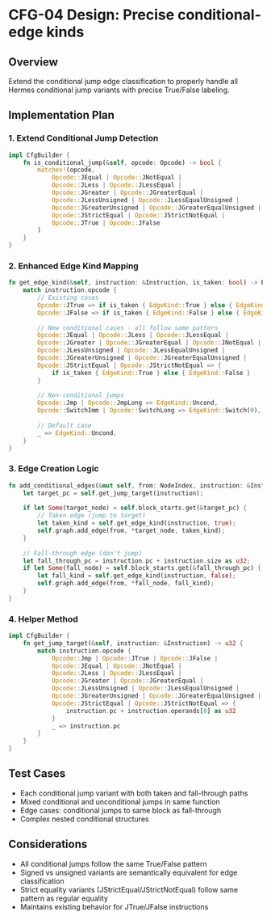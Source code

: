 # CFG-04 Design: Precise conditional-edge kinds

## Overview
Extend the conditional jump edge classification to properly handle all Hermes conditional jump variants with precise True/False labeling.

## Implementation Plan

### 1. Extend Conditional Jump Detection
```rust
impl CfgBuilder {
    fn is_conditional_jump(&self, opcode: Opcode) -> bool {
        matches!(opcode,
            Opcode::JEqual | Opcode::JNotEqual |
            Opcode::JLess | Opcode::JLessEqual |
            Opcode::JGreater | Opcode::JGreaterEqual |
            Opcode::JLessUnsigned | Opcode::JLessEqualUnsigned |
            Opcode::JGreaterUnsigned | Opcode::JGreaterEqualUnsigned |
            Opcode::JStrictEqual | Opcode::JStrictNotEqual |
            Opcode::JTrue | Opcode::JFalse
        )
    }
}
```

### 2. Enhanced Edge Kind Mapping
```rust
fn get_edge_kind(&self, instruction: &Instruction, is_taken: bool) -> EdgeKind {
    match instruction.opcode {
        // Existing cases
        Opcode::JTrue => if is_taken { EdgeKind::True } else { EdgeKind::False },
        Opcode::JFalse => if is_taken { EdgeKind::False } else { EdgeKind::True },
        
        // New conditional cases - all follow same pattern
        Opcode::JEqual | Opcode::JLess | Opcode::JLessEqual |
        Opcode::JGreater | Opcode::JGreaterEqual | Opcode::JNotEqual |
        Opcode::JLessUnsigned | Opcode::JLessEqualUnsigned |
        Opcode::JGreaterUnsigned | Opcode::JGreaterEqualUnsigned |
        Opcode::JStrictEqual | Opcode::JStrictNotEqual => {
            if is_taken { EdgeKind::True } else { EdgeKind::False }
        }
        
        // Non-conditional jumps
        Opcode::Jmp | Opcode::JmpLong => EdgeKind::Uncond,
        Opcode::SwitchImm | Opcode::SwitchLong => EdgeKind::Switch(0), // Will be refined in CFG-03
        
        // Default case
        _ => EdgeKind::Uncond,
    }
}
```

### 3. Edge Creation Logic
```rust
fn add_conditional_edges(&mut self, from: NodeIndex, instruction: &Instruction) {
    let target_pc = self.get_jump_target(instruction);
    
    if let Some(target_node) = self.block_starts.get(&target_pc) {
        // Taken edge (jump to target)
        let taken_kind = self.get_edge_kind(instruction, true);
        self.graph.add_edge(from, *target_node, taken_kind);
    }
    
    // Fall-through edge (don't jump)
    let fall_through_pc = instruction.pc + instruction.size as u32;
    if let Some(fall_node) = self.block_starts.get(&fall_through_pc) {
        let fall_kind = self.get_edge_kind(instruction, false);
        self.graph.add_edge(from, *fall_node, fall_kind);
    }
}
```

### 4. Helper Method
```rust
impl CfgBuilder {
    fn get_jump_target(&self, instruction: &Instruction) -> u32 {
        match instruction.opcode {
            Opcode::Jmp | Opcode::JTrue | Opcode::JFalse |
            Opcode::JEqual | Opcode::JNotEqual |
            Opcode::JLess | Opcode::JLessEqual |
            Opcode::JGreater | Opcode::JGreaterEqual |
            Opcode::JLessUnsigned | Opcode::JLessEqualUnsigned |
            Opcode::JGreaterUnsigned | Opcode::JGreaterEqualUnsigned |
            Opcode::JStrictEqual | Opcode::JStrictNotEqual => {
                instruction.pc + instruction.operands[0] as u32
            }
            _ => instruction.pc
        }
    }
}
```

## Test Cases
- Each conditional jump variant with both taken and fall-through paths
- Mixed conditional and unconditional jumps in same function
- Edge cases: conditional jumps to same block as fall-through
- Complex nested conditional structures

## Considerations
- All conditional jumps follow the same True/False pattern
- Signed vs unsigned variants are semantically equivalent for edge classification
- Strict equality variants (JStrictEqual/JStrictNotEqual) follow same pattern as regular equality
- Maintains existing behavior for JTrue/JFalse instructions 